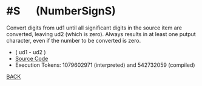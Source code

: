 # #S &emsp; (NumberSignS)
Convert digits from ud1 until all significant digits in the  source item are converted, leaving ud2 (which is zero). Always results in at least one putput character, even if the number to be converted is zero.
* ( ud1 - ud2 )
* [Source Code](../words/core/NumberSignS.cs)
* Execution Tokens: 1079602971 (interpreted) and 542732059 (compiled)


[BACK](builtins.md#NumberSignS)
